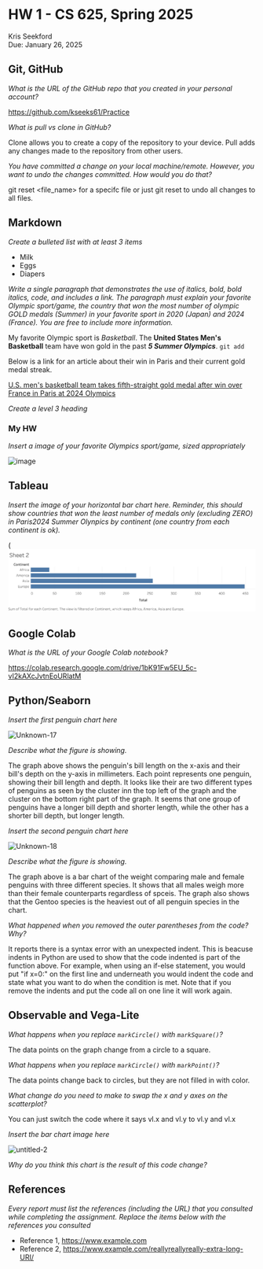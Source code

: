 # HW 1 - CS 625, Spring 2025

Kris Seekford  
Due: January 26, 2025

## Git, GitHub

*What is the URL of the GitHub repo that you created in your personal account?*
  
https://github.com/kseeks61/Practice

*What is pull vs clone in GitHub?*
   
Clone allows you to create a copy of the repository to your device. Pull adds any changes made to the repository from other users.

*You have committed a change on your local machine/remote. However, you want to undo the changes committed. How would you do that?*

git reset <file_name> for a specifc file or just git reset to undo all changes to all files.
## Markdown

*Create a bulleted list with at least 3 items*

- Milk
- Eggs
- Diapers

*Write a single paragraph that demonstrates the use of italics, bold, bold italics, code, and includes a link. The paragraph must explain your favorite Olympic sport/game, the country that won the most number of olympic GOLD medals (Summer) in your favorite sport in 2020 (Japan) and 2024 (France). You are free to include more information.*

My favorite Olympic sport is *Basketball*. The **United States Men's Basketball** team have won gold in the past ***5 Summer Olympics***. `git add`

Below is a link for an article about their win in Paris and their current gold medal streak.

[U.S. men's basketball team takes fifth-straight gold medal after win over France in Paris at 2024 Olympics](https://www.nbcnewyork.com/paris-2024-summer-olympics/us-mens-basketball-gold-medal-wins-over-france-paris-olympics-steph-curry-kevin-durant-lebron-james/5692935/#:~:text=The%20United%20States%20has%20won,golds%20in%20a%20team%20sport.)

*Create a level 3 heading*

### My HW

*Insert a image of your favorite Olympics sport/game, sized appropriately*

![image](https://github.com/user-attachments/assets/b4a4740b-10b2-41be-bc7d-04b385caf13e)


## Tableau

*Insert the image of your horizontal bar chart here. Reminder, this should show countries that won the least number of medals only (excluding ZERO) in Paris2024 Summer Olynpics by continent (one country from each continent is ok).*

(![/Users/kseeks61/Downloads/Olympic_graph.png!](https://github.com/kseeks61/Practice/blob/main/Olympic_graph.png)

## Google Colab

*What is the URL of your Google Colab notebook?*

https://colab.research.google.com/drive/1bK91Fw5EU_5c-vI2kAXcJvtnEoURlatM

## Python/Seaborn

*Insert the first penguin chart here*

![Unknown-17](https://github.com/user-attachments/assets/e696e935-eb03-4363-a9a7-bc575f73cbdc)


*Describe what the figure is showing.*

The graph above shows the penguin's bill length on the x-axis and their bill's depth on the y-axis in millimeters. Each point represents one penguin, showing their bill length and depth. It looks like their are two different types of penguins as seen by the cluster inn the top left of the graph and the cluster on the bottom right part of the graph. It seems that one group of penguins have a longer bill depth and shorter length, while the other has a shorter bill depth, but longer length.

*Insert the second penguin chart here*

![Unknown-18](https://github.com/user-attachments/assets/8e3ecf7b-c9f3-4909-9492-87bfd6757721)


*Describe what the figure is showing.*

The graph above is a bar chart of the weight comparing male and female penguins with three different species. It shows that all males weigh more than their female counterparts regardless of spceis. The graph also shows that the Gentoo species is the heaviest out of all penguin species in the chart.

*What happened when you removed the outer parentheses from the code? Why?*

It reports there is a syntax error with an unexpected indent. This is beacuse indents in Python are used to show that the code indented is part of the function above. For example, when using an if-else statement, you would put "if x=0:" on the first line and underneath you would indent the code and state what you want to do when the condition is met. Note that if you remove the indents and put the code all on one line it will work again.

## Observable and Vega-Lite

*What happens when you replace `markCircle()` with `markSquare()`?*

The data points on the graph change from a circle to a square.

*What happens when you replace `markCircle()` with `markPoint()`?*

The data points change back to circles, but they are not filled in with color.

*What change do you need to make to swap the x and y axes on the scatterplot?*

You can just switch the code where it says vl.x and vl.y to vl.y and vl.x

*Insert the bar chart image here*

![untitled-2](https://github.com/user-attachments/assets/bd5e1c93-d8af-41df-8460-31e0b6b16b4b)



*Why do you think this chart is the result of this code change?*



## References

*Every report must list the references (including the URL) that you consulted while completing the assignment. Replace the items below with the references you consulted*

* Reference 1, <https://www.example.com>
* Reference 2, <https://www.example.com/reallyreallyreally-extra-long-URI/>
